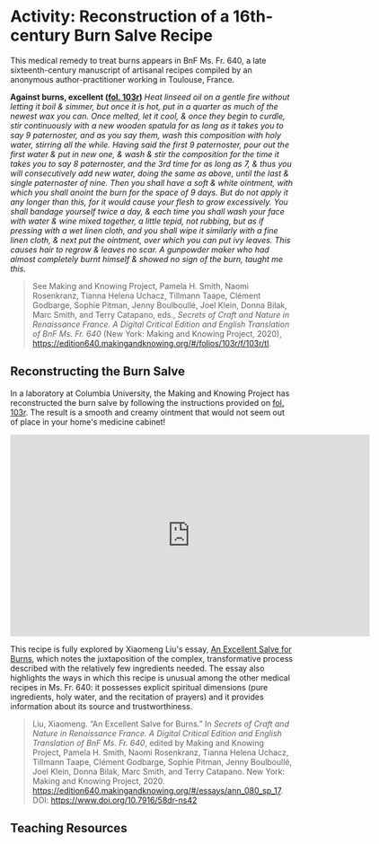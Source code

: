 # Activity: Reconstruction of a 16th-century Burn Salve Recipe



This medical remedy to treat burns appears in BnF Ms. Fr. 640, a late sixteenth-century manuscript of artisanal recipes compiled by an anonymous author-practitioner working in Toulouse, France. 

**Against burns, excellent ([fol. 103r](https://edition640.makingandknowing.org/#/folios/103r/tc/103r/tl))**
*Heat linseed oil on a gentle fire without letting it boil & simmer, but once it is hot, put in a quarter as much of the newest wax you can. Once melted, let it cool, & once they begin to curdle, stir continuously with a new wooden spatula for as long as it takes you to say 9 paternoster, and as you say them, wash this composition with holy water, stirring all the while. Having said the first 9 paternoster, pour out the first water & put in new one, & wash & stir the composition for the time it takes you to say 8 paternoster, and the 3rd time for as long as 7, & thus you will consecutively add new water, doing the same as above, until the last & single paternoster of nine. Then you shall have a soft & white ointment, with which you shall anoint the burn for the space of 9 days. But do not apply it any longer than this, for it would cause your flesh to grow excessively. You shall bandage yourself twice a day, & each time you shall wash your face with water & wine mixed together, a little tepid, not rubbing, but as if pressing with a wet linen cloth, and you shall wipe it similarly with a fine linen cloth, & next put the ointment, over which you can put ivy leaves. This causes hair to regrow & leaves no scar. A gunpowder maker who had almost completely burnt himself & showed no sign of the burn, taught me this.*

> See Making and Knowing Project, Pamela H. Smith, Naomi Rosenkranz, Tianna Helena Uchacz, Tillmann Taape, Clément Godbarge, Sophie Pitman, Jenny Boulboullé, Joel Klein, Donna Bilak, Marc Smith, and Terry Catapano, eds., *Secrets of Craft and Nature in Renaissance France. A Digital Critical Edition and English Translation of BnF Ms. Fr. 640* (New York: Making and Knowing Project, 2020), https://edition640.makingandknowing.org/#/folios/103r/f/103r/tl.

## Reconstructing the Burn Salve

In a laboratory at Columbia University, the Making and Knowing Project has reconstructed the burn salve by following the instructions provided on [fol. 103r](https://edition640.makingandknowing.org/#/folios/103r/tc/103r/tl). The result is a smooth and creamy ointment that would not seem out of place in your home's medicine cabinet!

<iframe title="vimeo-player" src="https://player.vimeo.com/video/465795692" width="640" height="360" frameborder="0" allowfullscreen></iframe>

This recipe is fully explored by Xiaomeng Liu's essay, [An Excellent Salve for Burns](https://edition640.makingandknowing.org/#/essays/ann_080_sp_17), which notes the juxtaposition of the complex, transformative process described with the relatively few ingredients needed. The essay also highlights the ways in which this recipe is unusual among the other medical recipes in Ms. Fr. 640: it possesses explicit spiritual dimensions (pure ingredients, holy water, and the recitation of prayers) and it provides information about its source and trustworthiness. 

> Liu, Xiaomeng. “An Excellent Salve for Burns.” In *Secrets of Craft and Nature in Renaissance France. A Digital Critical Edition and English Translation of BnF Ms. Fr. 640*, edited by Making and Knowing Project, Pamela H. Smith, Naomi Rosenkranz, Tianna Helena Uchacz, Tillmann Taape, Clément Godbarge, Sophie Pitman, Jenny Boulboullé, Joel Klein, Donna Bilak, Marc Smith, and Terry Catapano. New York: Making and Knowing Project, 2020. https://edition640.makingandknowing.org/#/essays/ann_080_sp_17. DOI: https://www.doi.org/10.7916/58dr-ns42

## Teaching Resources



